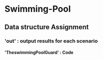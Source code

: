 # Swimming-Pool
## Data structure Assignment
### 'out' : output results for each scenario
#### 'TheswimmingPoolGuard' : Code

